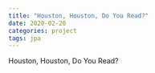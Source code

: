```yaml
---
title: "Houston, Houston, Do You Read?"
date: 2020-02-20
categories: project
tags: jpa
---
```

Houston, Houston, Do You Read?
